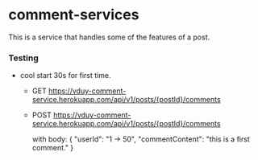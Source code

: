 # comment-services

This is a service that handles some of the features of a post.

### Testing

- cool start 30s for first time.

  - GET https://vduy-comment-service.herokuapp.com/api/v1/posts/{postId}/comments
  - POST https://vduy-comment-service.herokuapp.com/api/v1/posts/{postId}/comments

    with body:
    {
    "userId": "1 -> 50",
    "commentContent": "this is a first comment."
    }
